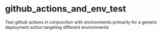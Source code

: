 # github_actions_and_env_test
Test github actions in conjunction with environments primarily for a generic deployment action targeting different environments
